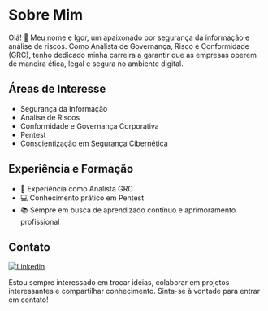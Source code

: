 # Sobre Mim

Olá! 👋 Meu nome e Igor, um apaixonado por segurança da informação e análise de riscos. Como Analista de Governança, Risco e Conformidade (GRC), tenho dedicado minha carreira a garantir que as empresas operem de maneira ética, legal e segura no ambiente digital.

## Áreas de Interesse

- Segurança da Informação
- Análise de Riscos
- Conformidade e Governança Corporativa
- Pentest
- Conscientização em Segurança Cibernética

## Experiência e Formação

- 💼 Experiência como Analista GRC
- 💻 Conhecimento prático em Pentest
- 📚 Sempre em busca de aprendizado contínuo e aprimoramento profissional

## Contato

[![Linkedin](https://img.shields.io/badge/Instagram-E4405F?style=for-the-badge&logo=instagram&logoColor=white)](https://www.linkedin.com/in/igorgoncalvesoliveira/)


Estou sempre interessado em trocar ideias, colaborar em projetos interessantes e compartilhar conhecimento. Sinta-se à vontade para entrar em contato!


